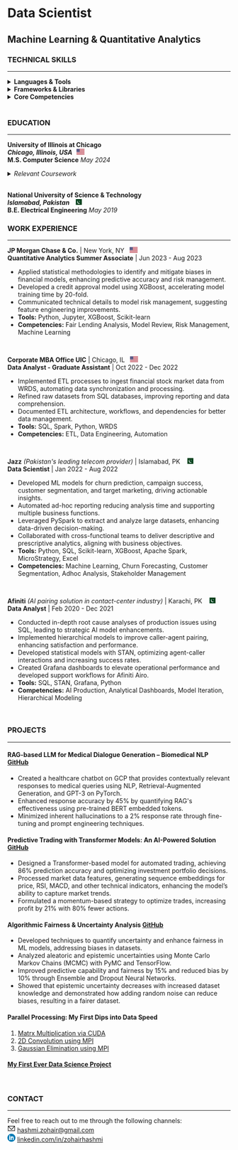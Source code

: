 # Data Scientist
## Machine Learning & Quantitative Analytics  
### TECHNICAL SKILLS

---

<details>
  <summary><strong>Languages & Tools</strong></summary>
  <ul>
    <li><strong>Programming Languages:</strong>
      <ul>
        <li>Python</li>
        <li>C++</li>
        <li>SQL</li>
      </ul>
    </li>
    <li><strong>Tools & Platforms:</strong>
      <ul>
        <li>Spark</li>
        <li>Google Cloud Platform (GCP)</li>
        <li>Tableau</li>
        <li>Teradata</li>
        <li>MicroStrategy</li>
        <li>Grafana</li>
        <li>JIRA, Confluence</li>
      </ul>
    </li>
  </ul>
</details>

<details>
  <summary><strong>Frameworks & Libraries</strong></summary>
  <ul>
    <li>NumPy</li>
    <li>Pandas</li>
    <li>Matplotlib</li>
    <li>XGBoost</li>
    <li>Scikit-learn</li>
    <li>PyTorch</li>
    <li>PyMC</li>
    <li>TensorFlow</li>
  </ul>
</details>

<details>
  <summary><strong>Core Competencies</strong></summary>
  <ul>
    <li>Data Mining</li>
    <li>Visualization</li>
    <li>Machine Learning</li>
    <li>Deep Learning</li>
    <li>Database Management</li>
    <li>Distributed Computing</li>
  </ul>
</details>
<br>

### EDUCATION

---
**University of Illinois at Chicago**  
***Chicago, Illinois, USA* &nbsp; <img src="/assets/us.png" alt="US Flag" width="18" height="13">**  
**M.S. Computer Science** _May 2024_
<details>
  <summary><em>Relevant Coursework</em></summary>
  <ul>
    <li>Machine Learning</li>
    <li>Artificial Intelligence</li>
    <li>Computer Algorithms</li>
    <li>Big Data Mining</li>
    <li>Neural Networks</li>
    <li>Biomedical NLP</li>
    <li>Economics & Computation</li>
    <li>Parallel Processing</li>
  </ul>
</details>
<br>

**National University of Science & Technology**  
***Islamabad, Pakistan* &nbsp; <img src="assets/pk.png" alt="Pakistan Flag" width="18" height="13">**  
**B.E. Electrical Engineering** _May 2019_
<br>

### WORK EXPERIENCE

---
**JP Morgan Chase & Co.** | New York, NY &nbsp; <img src="/assets/us.png" alt="US Flag" width="18" height="13">  
**Quantitative Analytics Summer Associate** | Jun 2023 - Aug 2023  
- Applied statistical methodologies to identify and mitigate biases in financial models, enhancing predictive accuracy and risk management.
- Developed a credit approval model using XGBoost, accelerating model training time by 20-fold.
- Communicated technical details to model risk management, suggesting feature engineering improvements.
- **Tools:** Python, Jupyter, XGBoost, Scikit-learn
- **Competencies:** Fair Lending Analysis, Model Review, Risk Management, Machine Learning
<br>

**Corporate MBA Office UIC** | Chicago, IL &nbsp; <img src="/assets/us.png" alt="US Flag" width="18" height="13">  
**Data Analyst - Graduate Assistant** | Oct 2022 - Dec 2022  
- Implemented ETL processes to ingest financial stock market data from WRDS, automating data synchronization and processing.
- Refined raw datasets from SQL databases, improving reporting and data comprehension.
- Documented ETL architecture, workflows, and dependencies for better data management.
- **Tools:** SQL, Spark, Python, WRDS
- **Competencies:** ETL, Data Engineering, Automation
<br>

**Jazz** *(Pakistan's leading telecom provider)* | Islamabad, PK &nbsp; <img src="/assets/pk.png" alt="Pakistan Flag" width="18" height="13">  
**Data Scientist** | Jan 2022 - Aug 2022  
- Developed ML models for churn prediction, campaign success, customer segmentation, and target marketing, driving actionable insights.
- Automated ad-hoc reporting reducing analysis time and supporting multiple business functions.
- Leveraged PySpark to extract and analyze large datasets, enhancing data-driven decision-making.
- Collaborated with cross-functional teams to deliver descriptive and prescriptive analytics, aligning with business objectives.
- **Tools:** Python, SQL, Scikit-learn, XGBoost, Apache Spark, MicroStrategy, Excel
- **Competencies:** Machine Learning, Churn Forecasting, Customer Segmentation, Adhoc Analysis, Stakeholder Management
<br>

**Afiniti** *(AI pairing solution in contact-center industry)* | Karachi, PK &nbsp; <img src="/assets/pk.png" alt="Pakistan Flag" width="18" height="13">  
**Data Analyst** | Feb 2020 - Dec 2021  
- Conducted in-depth root cause analyses of production issues using SQL, leading to strategic AI model enhancements.
- Implemented hierarchical models to improve caller-agent pairing, enhancing satisfaction and performance.
- Developed statistical models with STAN, optimizing agent-caller interactions and increasing success rates.
- Created Grafana dashboards to elevate operational performance and developed support workflows for Afiniti Airo.
- **Tools:** SQL, STAN, Grafana, Python
- **Competencies:** AI Production, Analytical Dashboards, Model Iteration, Hierarchical Modeling
<br>

### PROJECTS

---
#### RAG-based LLM for Medical Dialogue Generation – Biomedical NLP [GitHub](https://github.com/advaitpai/Medical-Dialog-Generation)

- Created a healthcare chatbot on GCP that provides contextually relevant responses to medical queries using NLP, Retrieval-Augmented Generation, and GPT-3 on PyTorch.
- Enhanced response accuracy by 45% by quantifying RAG's effectiveness using pre-trained BERT embedded tokens.
- Minimized inherent hallucinations to a 2% response rate through fine-tuning and prompt engineering techniques.

#### Predictive Trading with Transformer Models: An AI-Powered Solution [GitHub](https://github.com/zohairhashmi/blockhouse-transformers)

- Designed a Transformer-based model for automated trading, achieving 86% prediction accuracy and optimizing investment portfolio decisions.
- Processed market data features, generating sequence embeddings for price, RSI, MACD, and other technical indicators, enhancing the model’s ability to capture market trends.
- Formulated a momentum-based strategy to optimize trades, increasing profit by 21% with 80% fewer actions.

#### Algorithmic Fairness & Uncertainty Analysis  [GitHub](https://github.com/zohairhashmi/uncertainty-quantification)

- Developed techniques to quantify uncertainty and enhance fairness in ML models, addressing biases in datasets.
- Analyzed aleatoric and epistemic uncertainties using Monte Carlo Markov Chains (MCMC) with PyMC and TensorFlow.
- Improved predictive capability and fairness by 15% and reduced bias by 10% through Ensemble and Dropout Neural Networks.
- Showed that epistemic uncertainty decreases with increased dataset knowledge and demonstrated how adding random noise can reduce biases, resulting in a fairer dataset.

#### Parallel Processing: My First Dips into Data Speed
1. [Matrx Multiplication via CUDA](https://github.com/zohairhashmi/cuda-parallel-processing)
2. [2D Convolution using MPI](https://github.com/zohairhashmi/gaussian-elimination)
3. [Gaussian Elimination using MPI](https://github.com/zohairhashmi/Convolution2D-Parallel-Processing)

#### [My First Ever Data Science Project](https://github.com/zohairhashmi/ibm-datascience-capstone-project)
<br>

### CONTACT

---

Feel free to reach out to me through the following channels:  
**<img src="/assets/email_logo.png" alt="US Flag" width="18" height="18">** [hashmi.zohair@gmail.com](mailto:hashmi.zohair@gmail.com)  
**<img src="/assets/linkedin_logo.png" alt="US Flag" width="18" height="18">** [linkedin.com/in/zohairhashmi](https://linkedin.com/in/zohairhashmi)

